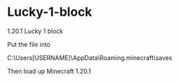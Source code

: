 # Lucky-1-block
1.20.1 Lucky 1 block 


Put the file into

C:\Users\[USERNAME]\AppData\Roaming\.minecraft\saves

Then load up Minecraft 1.20.1
